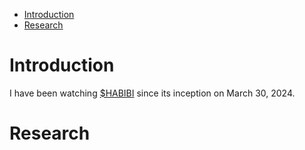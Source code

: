 - [Introduction](#introduction)
- [Research](#research)


# Introduction

I have been watching [$HABIBI](https://dexscreener.com/solana/2ukgjDC99Nk34RfRjWjCoHAuQLtLnz8TLcBrDQk3f2ay) since its inception on March 30, 2024. 

# Research

